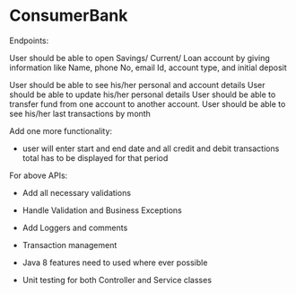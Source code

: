 # ConsumerBank
 
Endpoints:





User should be able to open Savings/ Current/ Loan account by giving information like Name, phone No, email Id, account type, and initial deposit



User should be able to see his/her personal and account details
User should be able to update his/her personal details
User should be able to transfer fund from one account to another account.
User should be able to see his/her last transactions by month

Add one more functionality:

- user will enter start and end date and all credit and debit transactions total has to be displayed for that period


For above APIs:

- Add all necessary validations


- Handle Validation and Business Exceptions


- Add Loggers and comments


- Transaction management

- Java 8 features need to used where ever possible

- Unit testing for both Controller and Service classes
